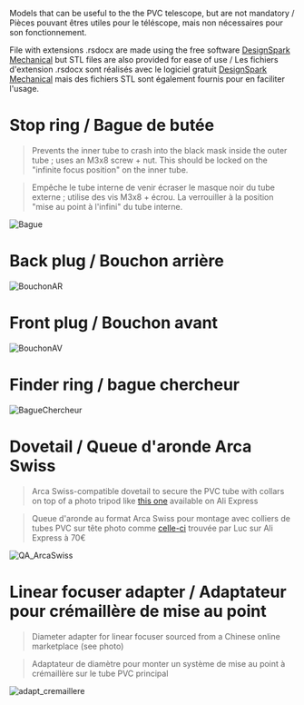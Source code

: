 Models that can be useful to the the PVC telescope, but are not mandatory / Pièces pouvant êtres utiles pour le téléscope, mais non nécessaires pour son fonctionnement.

File with extensions .rsdocx are made using the free software [DesignSpark Mechanical](https://en.wikipedia.org/wiki/DesignSpark_Mechanical) but STL files are also provided for ease of use / Les fichiers d'extension .rsdocx sont réalisés avec le logiciel gratuit [DesignSpark Mechanical](https://en.wikipedia.org/wiki/DesignSpark_Mechanical) mais des fichiers STL sont également fournis pour en faciliter l'usage.

# Stop ring / Bague de butée #
> Prevents the inner tube to crash into the black mask inside the outer tube ; uses an M3x8 screw + nut. This should be locked on the "infinite focus position" on the inner tube.

> Empêche le tube interne de venir écraser le masque noir du tube externe ; utilise des vis M3x8 + écrou. La verrouiller à la position "mise au point à l'infini" du tube interne.

![Bague](Lunette-BagueButee.png)

# Back plug / Bouchon arrière #

![BouchonAR](Lunette-BouchonAR.png)

# Front plug / Bouchon avant #

![BouchonAV](Lunette-BouchonAV.png)

# Finder ring / bague chercheur

![BagueChercheur](LunetteDIY60-BagueChercheur.jpg)

# Dovetail / Queue d'aronde Arca Swiss #

> Arca Swiss-compatible dovetail to secure the PVC tube with collars on top of a photo tripod like [this one](https://en.aliexpress.com/item/1005004657916177.html) available on Ali Express
 
> Queue d'aronde au format Arca Swiss pour montage avec colliers de tubes PVC sur tête photo comme [celle-ci](https://fr.aliexpress.com/item/1005004657916177.html) trouvée par Luc sur Ali Express à 70€

![QA_ArcaSwiss](arca-swiss.jpg)

# Linear focuser adapter / Adaptateur pour crémaillère de mise au point

> Diameter adapter for linear focuser sourced from a Chinese online marketplace (see photo)

> Adaptateur de diamètre pour monter un système de mise au point à crémaillère sur le tube PVC principal

![adapt_cremaillere](adapt-59-63_cremaillere.png)
